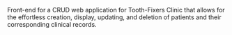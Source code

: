 Front-end for a CRUD web application for Tooth-Fixers Clinic that allows for the effortless creation, display, updating, and deletion of patients and their corresponding clinical records.
